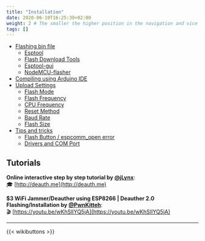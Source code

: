 ```yaml
---
title: "Installation"
date: 2020-06-10T16:25:39+02:00
weight: 2 # The smaller the higher position in the navigation and vice versa
tags: []
---
```


- [Flashing bin file](/deauther/installation/flashing)
  - [Esptool](/deauther/installation/flashing/#esptool)
  - [Flash Download Tools](/deauther/installation/flashing/#flash-download-tools)
  - [Esptool-gui](/deauther/installation/flashing/#esptool-gui)
  - [NodeMCU-flasher](/deauther/installation/flashing/#nodemcu-flasher)
- [Compiling using Arduino IDE](/deauther/installation/compiling)
- [Upload Settings](/deauther/installation/upload)
    - [Flash Mode](/deauther/installation/upload/#flash-mode)
    - [Flash Frequency](/deauther/installation/upload/#flash-frequency)
    - [CPU Frequency](/deauther/installation/upload/#cpu-frequency)
    - [Reset Method](/deauther/installation/upload/#reset-method)
    - [Baud Rate](/deauther/installation/upload/#baud-rate)
    - [Flash Size](/deauther/installation/upload/#flash-size)
- [Tips and tricks](/deauther/installation/tips)
  - [Flash Button / espcomm_open error](/deauther/installation/tips/#flash-Button-and-espcomm_open-error)
  - [Drivers and COM Port](/deauther/installation/tips/#drivers-and-com-port)
  


## Tutorials

**Online interactive step by step tutorial by [@jLynx](http://github.com/jLynx)**:  
🎓 [http://deauth.me](http://deauth.me)  

**$3 WiFi Jammer/Deauther using ESP8266 | Deauther 2.0 Flashing/Installation  by [@PwnKitteh](https://github.com/PwnKitteh)**:  
🎬 [https://youtu.be/wKhSlIYQ5jA](https://youtu.be/wKhSlIYQ5jA)

---

{{< wikibuttons >}}